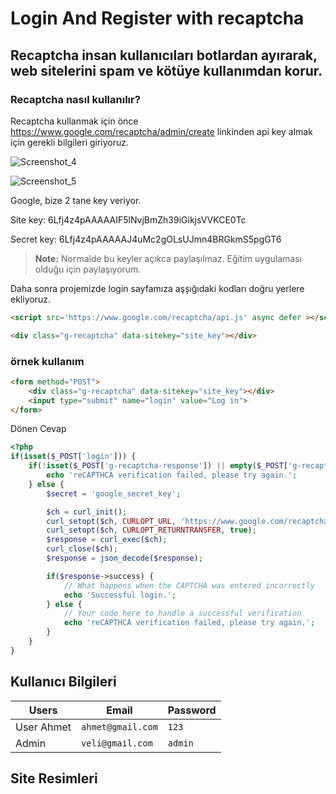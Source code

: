 ﻿# Login And Register with recaptcha

 ## **Recaptcha**  insan kullanıcıları botlardan ayırarak, web sitelerini spam ve kötüye kullanımdan korur.

### **Recaptcha** nasıl kullanılır?
Recaptcha kullanmak için önce https://www.google.com/recaptcha/admin/create linkinden api key almak için gerekli bilgileri giriyoruz.

![Screenshot_4](https://github.com/kaankaltakkiran/ornekler/assets/98158194/d71cad41-5664-4117-b5ca-bb9a2a9b0c80)

![Screenshot_5](https://github.com/kaankaltakkiran/ornekler/assets/98158194/04f4f477-d0c3-45b0-aa01-1ef30daf33ba)

Google, bize 2 tane key veriyor.

Site key: 6Lfj4z4pAAAAAIF5lNvjBmZh39iGikjsVVKCE0Tc

Secret key: 6Lfj4z4pAAAAAJ4uMc2gOLsUJmn4BRGkmS5pgGT6

> **Note:** Normalde bu keyler açıkca paylaşılmaz. Eğitim uygulaması olduğu için paylaşıyorum.

Daha sonra projemizde login sayfamıza aşşığıdaki kodları doğru yerlere ekliyoruz.

```html
<script src='https://www.google.com/recaptcha/api.js' async defer ></script>

```

```html
<div class="g-recaptcha" data-sitekey="site_key"></div>

```

### örnek kullanım

```html
<form method="POST">
    <div class="g-recaptcha" data-sitekey="site_key"></div>
    <input type="submit" name="login" value="Log in">
</form>

```
Dönen Cevap
```php
<?php
if(isset($_POST['login'])) {
    if(!isset($_POST['g-recaptcha-response']) || empty($_POST['g-recaptcha-response'])) {
        echo 'reCAPTHCA verification failed, please try again.';
    } else {
        $secret = 'google_secret_key';

        $ch = curl_init();
        curl_setopt($ch, CURLOPT_URL, 'https://www.google.com/recaptcha/api/siteverify?secret='.$secret.'&response='.$_POST['g-recaptcha-response']);
        curl_setopt($ch, CURLOPT_RETURNTRANSFER, true);
        $response = curl_exec($ch);
        curl_close($ch);
        $response = json_decode($response);

        if($response->success) {
            // What happens when the CAPTCHA was entered incorrectly
            echo 'Successful login.';
        } else {
            // Your code here to handle a successful verification
            echo 'reCAPTHCA verification failed, please try again.';
        }
    }
}

```
## Kullanıcı Bilgileri


| Users               |Email                          |Password                         |
|----------------|-------------------------------|-----------------------------|
|User Ahmet          |`ahmet@gmail.com`                     |`123`           |
|Admin               |`veli@gmail.com`                     |`admin`


 ## Site Resimleri
 
